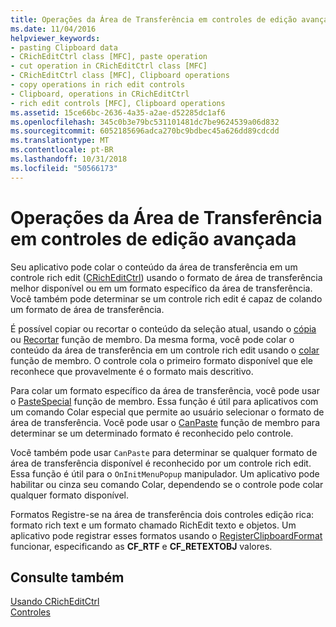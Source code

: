 ```yaml
---
title: Operações da Área de Transferência em controles de edição avançada
ms.date: 11/04/2016
helpviewer_keywords:
- pasting Clipboard data
- CRichEditCtrl class [MFC], paste operation
- cut operation in CRichEditCtrl class [MFC]
- CRichEditCtrl class [MFC], Clipboard operations
- copy operations in rich edit controls
- Clipboard, operations in CRichEditCtrl
- rich edit controls [MFC], Clipboard operations
ms.assetid: 15ce66bc-2636-4a35-a2ae-d52285dc1af6
ms.openlocfilehash: 345c0b3e79bc531101481dc7be9624539a06d832
ms.sourcegitcommit: 6052185696adca270bc9bdbec45a626dd89cdcdd
ms.translationtype: MT
ms.contentlocale: pt-BR
ms.lasthandoff: 10/31/2018
ms.locfileid: "50566173"
---
```

# <a name="clipboard-operations-in-rich-edit-controls"></a>Operações da Área de Transferência em controles de edição avançada

Seu aplicativo pode colar o conteúdo da área de transferência em um controle rich edit ([CRichEditCtrl](../mfc/reference/cricheditctrl-class.md)) usando o formato de área de transferência melhor disponível ou em um formato específico da área de transferência. Você também pode determinar se um controle rich edit é capaz de colando um formato de área de transferência.

É possível copiar ou recortar o conteúdo da seleção atual, usando o [cópia](../mfc/reference/cricheditctrl-class.md#copy) ou [Recortar](../mfc/reference/cricheditctrl-class.md#cut) função de membro. Da mesma forma, você pode colar o conteúdo da área de transferência em um controle rich edit usando o [colar](../mfc/reference/cricheditctrl-class.md#paste) função de membro. O controle cola o primeiro formato disponível que ele reconhece que provavelmente é o formato mais descritivo.

Para colar um formato específico da área de transferência, você pode usar o [PasteSpecial](../mfc/reference/cricheditctrl-class.md#pastespecial) função de membro. Essa função é útil para aplicativos com um comando Colar especial que permite ao usuário selecionar o formato de área de transferência. Você pode usar o [CanPaste](../mfc/reference/cricheditctrl-class.md#canpaste) função de membro para determinar se um determinado formato é reconhecido pelo controle.

Você também pode usar `CanPaste` para determinar se qualquer formato de área de transferência disponível é reconhecido por um controle rich edit. Essa função é útil para o `OnInitMenuPopup` manipulador. Um aplicativo pode habilitar ou cinza seu comando Colar, dependendo se o controle pode colar qualquer formato disponível.

Formatos Registre-se na área de transferência dois controles edição rica: formato rich text e um formato chamado RichEdit texto e objetos. Um aplicativo pode registrar esses formatos usando o [RegisterClipboardFormat](/windows/desktop/api/winuser/nf-winuser-registerclipboardformata) funcionar, especificando as **CF_RTF** e **CF_RETEXTOBJ** valores.

## <a name="see-also"></a>Consulte também

[Usando CRichEditCtrl](../mfc/using-cricheditctrl.md)<br/>
[Controles](../mfc/controls-mfc.md)

